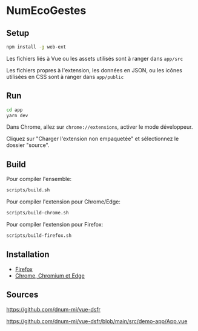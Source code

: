 # NumEcoGestes

## Setup

```bash
npm install -g web-ext
```

Les fichiers liés à Vue ou les assets utilisés sont à ranger dans `app/src`

Les fichiers propres à l'extension, les données en JSON, ou les icônes utilisées en CSS sont à ranger dans `app/public`

## Run

```bash
cd app
yarn dev
```

Dans Chrome, allez sur `chrome://extensions`, activer le mode développeur.

Cliquez sur "Charger l'extension non empaquetée" et sélectionnez le dossier "source".

## Build

Pour compiler l'ensemble:
```bash
scripts/build.sh
```

Pour compiler l'extension pour Chrome/Edge:
```bash
scripts/build-chrome.sh
```

Pour compiler l'extension pour Firefox:
```bash
scripts/build-firefox.sh
```

## Installation

* [Firefox](https://addons.mozilla.org/fr/firefox/addon/numecogestes/)
* [Chrome, Chromium et Edge](https://chrome.google.com/webstore/devconsole/98444501-20ce-4092-847e-357539a15913/cimommdledolehahiohkpjdeoglafpgk/edit?hl=FR)

## Sources

https://github.com/dnum-mi/vue-dsfr

https://github.com/dnum-mi/vue-dsfr/blob/main/src/demo-app/App.vue
